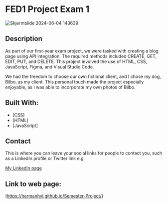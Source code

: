 # FED1 Project Exam 1

![Skjermbilde 2024-06-04 143639](https://github.com/NoroffFEU/FED1-PE1-Hermanhyl/assets/60390638/4f5a4f9d-65e5-45dd-bc1d-edcbace14e29)

## Description

As part of our first-year exam project, we were tasked with creating a blog page using API integration. 
The required methods included CREATE, GET, EDIT, PUT, and DELETE. This project involved the use of 
HTML, CSS, JavaScript, Figma, and Visual Studio Code.

We had the freedom to choose our own fictional client, and I chose my dog, Bilbo, as my client. 
This personal touch made the project especially enjoyable, as I was able to incorporate my own photos of Bilbo.

## Built With:

- [CSS]
- [HTML]
- [JavaScript]

## Contact

This is where you can leave your social links for people to contact you, such as a LinkedIn profile or Twitter link e.g.

[My LinkedIn page](https://www.linkedin.com/in/herman-hylland/)

## Link to web page:

(https://hermanhyl.github.io/Semester-Project/)
